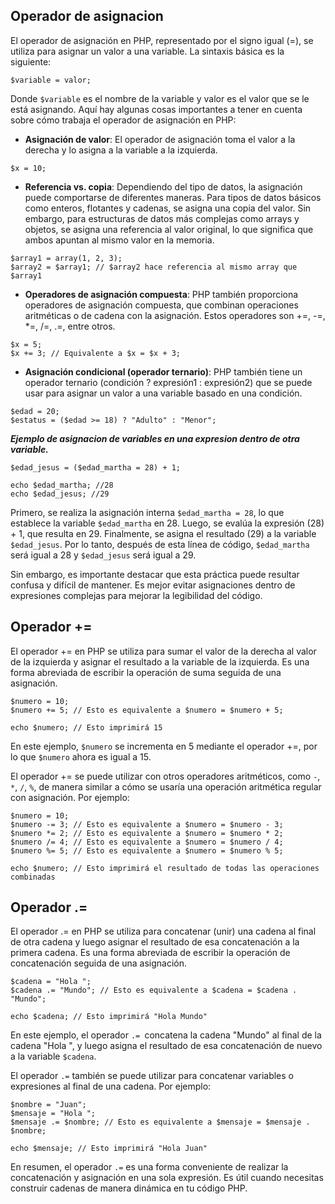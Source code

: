 ## Operador de asignacion


El operador de asignación en PHP, representado por el signo igual (=), se utiliza para asignar un valor a una variable. La sintaxis básica es la siguiente:

`$variable = valor;`

Donde `$variable` es el nombre de la variable y valor es el valor que se le está asignando. Aquí hay algunas cosas importantes a tener en cuenta sobre cómo trabaja el operador de asignación en PHP:

- **Asignación de valor**: El operador de asignación toma el valor a la derecha y lo asigna a la variable a la izquierda.

```
$x = 10;
```

- **Referencia vs. copia**: Dependiendo del tipo de datos, la asignación puede comportarse de diferentes maneras. Para tipos de datos básicos como enteros, flotantes y cadenas, se asigna una copia del valor. Sin embargo, para estructuras de datos más complejas como arrays y objetos, se asigna una referencia al valor original, lo que significa que ambos apuntan al mismo valor en la memoria.
```
$array1 = array(1, 2, 3);
$array2 = $array1; // $array2 hace referencia al mismo array que $array1
```
- **Operadores de asignación compuesta**: PHP también proporciona operadores de asignación compuesta, que combinan operaciones aritméticas o de cadena con la asignación. Estos operadores son +=, -=, *=, /=, .=, entre otros.
```
$x = 5;
$x += 3; // Equivalente a $x = $x + 3;
```
- **Asignación condicional (operador ternario)**: PHP también tiene un operador ternario (condición ? expresión1 : expresión2) que se puede usar para asignar un valor a una variable basado en una condición.
```
$edad = 20;
$estatus = ($edad >= 18) ? "Adulto" : "Menor";
```

***Ejemplo de asignacion de variables en una expresion dentro de otra variable.***

```
$edad_jesus = ($edad_martha = 28) + 1;

echo $edad_martha; //28
echo $edad_jesus; //29
```

Primero, se realiza la asignación interna `$edad_martha = 28`, lo que establece la variable `$edad_martha` en 28.
Luego, se evalúa la expresión (28) + 1, que resulta en 29.
Finalmente, se asigna el resultado (29) a la variable `$edad_jesus`.
Por lo tanto, después de esta línea de código, `$edad_martha` será igual a 28 y `$edad_jesus` será igual a 29.

Sin embargo, es importante destacar que esta práctica puede resultar confusa y difícil de mantener. Es mejor evitar asignaciones dentro de expresiones complejas para mejorar la legibilidad del código.

## Operador +=


El operador += en PHP se utiliza para sumar el valor de la derecha al valor de la izquierda y asignar el resultado a la variable de la izquierda. Es una forma abreviada de escribir la operación de suma seguida de una asignación.

```
$numero = 10;
$numero += 5; // Esto es equivalente a $numero = $numero + 5;

echo $numero; // Esto imprimirá 15
```

En este ejemplo, `$numero` se incrementa en 5 mediante el operador +=, por lo que `$numero` ahora es igual a 15.

El operador += se puede utilizar con otros operadores aritméticos, como `-`, `*`, `/`, `%`, de manera similar a cómo se usaría una operación aritmética regular con asignación. Por ejemplo:

```
$numero = 10;
$numero -= 3; // Esto es equivalente a $numero = $numero - 3;
$numero *= 2; // Esto es equivalente a $numero = $numero * 2;
$numero /= 4; // Esto es equivalente a $numero = $numero / 4;
$numero %= 5; // Esto es equivalente a $numero = $numero % 5;

echo $numero; // Esto imprimirá el resultado de todas las operaciones combinadas
```

## Operador .=

El operador .= en PHP se utiliza para concatenar (unir) una cadena al final de otra cadena y luego asignar el resultado de esa concatenación a la primera cadena. Es una forma abreviada de escribir la operación de concatenación seguida de una asignación.

```
$cadena = "Hola ";
$cadena .= "Mundo"; // Esto es equivalente a $cadena = $cadena . "Mundo";

echo $cadena; // Esto imprimirá "Hola Mundo"
```

En este ejemplo, el operador `.= `concatena la cadena "Mundo" al final de la cadena "Hola ", y luego asigna el resultado de esa concatenación de nuevo a la variable `$cadena`.

El operador `.=` también se puede utilizar para concatenar variables o expresiones al final de una cadena. Por ejemplo:

```
$nombre = "Juan";
$mensaje = "Hola ";
$mensaje .= $nombre; // Esto es equivalente a $mensaje = $mensaje . $nombre;

echo $mensaje; // Esto imprimirá "Hola Juan"

```

En resumen, el operador `.=` es una forma conveniente de realizar la concatenación y asignación en una sola expresión. Es útil cuando necesitas construir cadenas de manera dinámica en tu código PHP.